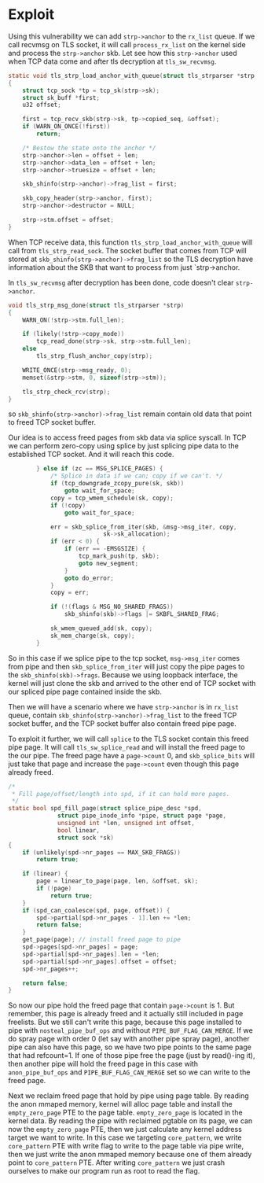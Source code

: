 # Exploit

Using this vulnerability we can add `strp->anchor` to the `rx_list` queue. If we call recvmsg on TLS socket, it will call `process_rx_list` on the kernel side and process the `strp->anchor` skb. Let see how this `strp->anchor` used when TCP data come and after tls decryption at `tls_sw_recvmsg`.

```c
static void tls_strp_load_anchor_with_queue(struct tls_strparser *strp, int len)
{
	struct tcp_sock *tp = tcp_sk(strp->sk);
	struct sk_buff *first;
	u32 offset;

	first = tcp_recv_skb(strp->sk, tp->copied_seq, &offset);
	if (WARN_ON_ONCE(!first))
		return;

	/* Bestow the state onto the anchor */
	strp->anchor->len = offset + len;
	strp->anchor->data_len = offset + len;
	strp->anchor->truesize = offset + len;

	skb_shinfo(strp->anchor)->frag_list = first;

	skb_copy_header(strp->anchor, first);
	strp->anchor->destructor = NULL;

	strp->stm.offset = offset;
}
```

When TCP receive data, this function `tls_strp_load_anchor_with_queue` will call from `tls_strp_read_sock`. The socket buffer that comes from TCP will stored at `skb_shinfo(strp->anchor)->frag_list` so the TLS decryption have information about the SKB that want to process from just `strp->anchor.

In `tls_sw_recvmsg` after decryption has been done, code doesn't clear `strp->anchor`.
```c
void tls_strp_msg_done(struct tls_strparser *strp)
{
	WARN_ON(!strp->stm.full_len);

	if (likely(!strp->copy_mode))
		tcp_read_done(strp->sk, strp->stm.full_len);
	else
		tls_strp_flush_anchor_copy(strp);

	WRITE_ONCE(strp->msg_ready, 0);
	memset(&strp->stm, 0, sizeof(strp->stm));

	tls_strp_check_rcv(strp);
}
```
so `skb_shinfo(strp->anchor)->frag_list` remain contain old data that point to freed TCP socket buffer.

Our idea is to access freed pages from skb data via splice syscall. In TCP we can perform zero-copy using splice by just splicing pipe data to the established TCP socket. And it will reach this code.
```c
		} else if (zc == MSG_SPLICE_PAGES) {
			/* Splice in data if we can; copy if we can't. */
			if (tcp_downgrade_zcopy_pure(sk, skb))
				goto wait_for_space;
			copy = tcp_wmem_schedule(sk, copy);
			if (!copy)
				goto wait_for_space;

			err = skb_splice_from_iter(skb, &msg->msg_iter, copy,
						   sk->sk_allocation);
			if (err < 0) {
				if (err == -EMSGSIZE) {
					tcp_mark_push(tp, skb);
					goto new_segment;
				}
				goto do_error;
			}
			copy = err;

			if (!(flags & MSG_NO_SHARED_FRAGS))
				skb_shinfo(skb)->flags |= SKBFL_SHARED_FRAG;

			sk_wmem_queued_add(sk, copy);
			sk_mem_charge(sk, copy);
		}
```
So in this case if we splice pipe to the tcp socket, `msg->msg_iter` comes from pipe and then `skb_splice_from_iter` will just copy the pipe pages to the `skb_shinfo(skb)->frags`. Because we using loopback interface, the kernel will just clone the skb and arrived to the other end of TCP socket with our spliced pipe page contained inside the skb.

Then we will have a scenario where we have `strp->anchor` is in `rx_list` queue, contain `skb_shinfo(strp->anchor)->frag_list` to the freed TCP socket buffer, and the TCP socket buffer also contain freed pipe page.

To exploit it further, we will call `splice` to the TLS socket contain this freed pipe page. It will call `tls_sw_splice_read` and will install the freed page to the our pipe. The freed page have a `page->count` 0, and `skb_splice_bits` will just take that page and increase the `page->count` even though this page already freed.
```c
/*
 * Fill page/offset/length into spd, if it can hold more pages.
 */
static bool spd_fill_page(struct splice_pipe_desc *spd,
			  struct pipe_inode_info *pipe, struct page *page,
			  unsigned int *len, unsigned int offset,
			  bool linear,
			  struct sock *sk)
{
	if (unlikely(spd->nr_pages == MAX_SKB_FRAGS))
		return true;

	if (linear) {
		page = linear_to_page(page, len, &offset, sk);
		if (!page)
			return true;
	}
	if (spd_can_coalesce(spd, page, offset)) {
		spd->partial[spd->nr_pages - 1].len += *len;
		return false;
	}
	get_page(page); // install freed page to pipe
	spd->pages[spd->nr_pages] = page;
	spd->partial[spd->nr_pages].len = *len;
	spd->partial[spd->nr_pages].offset = offset;
	spd->nr_pages++;

	return false;
}
```

So now our pipe hold the freed page that contain `page->count` is 1. But remember, this page is already freed and it actually still included in page freelists. But we still can't write this page, because this page installed to pipe with `nosteal_pipe_buf_ops` and without `PIPE_BUF_FLAG_CAN_MERGE`.
If we do spray page with order 0 (let say with another pipe spray page), another pipe can also have this page, so we have two pipe points to the same page that had refcount=1. If one of those pipe free the page (just by read()-ing it), then another pipe will hold the freed page in this case with `anon_pipe_buf_ops` and `PIPE_BUF_FLAG_CAN_MERGE` set so we can write to the freed page.

Next we reclaim freed page that hold by pipe using page table. By reading the anon mmaped memory, kernel will alloc page table and install the `empty_zero_page` PTE to the page table. `empty_zero_page` is located in the kernel data. By reading the pipe with reclaimed pgtable on its page, we can now the `empty_zero_page` PTE, then we just calculate any kernel address target we want to write. In this case we targeting `core_pattern`, we write `core_pattern` PTE with write flag to write to the page table via pipe write, then we just write the anon mmaped memory because one of them already point to `core_pattern` PTE. After writing `core_pattern` we just crash ourselves to make our program run as root to read the flag.

